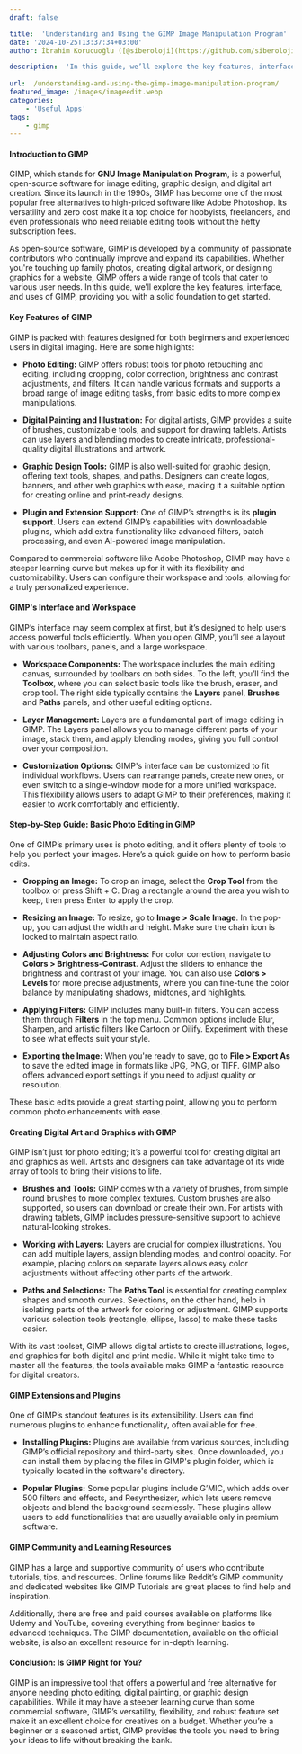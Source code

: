 ```yaml
---
draft: false

title:  'Understanding and Using the GIMP Image Manipulation Program'
date: '2024-10-25T13:37:34+03:00'
author: İbrahim Korucuoğlu ([@siberoloji](https://github.com/siberoloji))

description:  'In this guide, we’ll explore the key features, interface, and uses of GIMP, providing you with a solid foundation to get started.' 
 
url:  /understanding-and-using-the-gimp-image-manipulation-program/
featured_image: /images/imageedit.webp
categories:
    - 'Useful Apps'
tags:
    - gimp
---
```


#### Introduction to GIMP



GIMP, which stands for **GNU Image Manipulation Program**, is a powerful, open-source software for image editing, graphic design, and digital art creation. Since its launch in the 1990s, GIMP has become one of the most popular free alternatives to high-priced software like Adobe Photoshop. Its versatility and zero cost make it a top choice for hobbyists, freelancers, and even professionals who need reliable editing tools without the hefty subscription fees.



As open-source software, GIMP is developed by a community of passionate contributors who continually improve and expand its capabilities. Whether you're touching up family photos, creating digital artwork, or designing graphics for a website, GIMP offers a wide range of tools that cater to various user needs. In this guide, we’ll explore the key features, interface, and uses of GIMP, providing you with a solid foundation to get started.




#### Key Features of GIMP



GIMP is packed with features designed for both beginners and experienced users in digital imaging. Here are some highlights:


* **Photo Editing:** GIMP offers robust tools for photo retouching and editing, including cropping, color correction, brightness and contrast adjustments, and filters. It can handle various formats and supports a broad range of image editing tasks, from basic edits to more complex manipulations.

* **Digital Painting and Illustration:** For digital artists, GIMP provides a suite of brushes, customizable tools, and support for drawing tablets. Artists can use layers and blending modes to create intricate, professional-quality digital illustrations and artwork.

* **Graphic Design Tools:** GIMP is also well-suited for graphic design, offering text tools, shapes, and paths. Designers can create logos, banners, and other web graphics with ease, making it a suitable option for creating online and print-ready designs.

* **Plugin and Extension Support:** One of GIMP’s strengths is its **plugin support**. Users can extend GIMP’s capabilities with downloadable plugins, which add extra functionality like advanced filters, batch processing, and even AI-powered image manipulation.




Compared to commercial software like Adobe Photoshop, GIMP may have a steeper learning curve but makes up for it with its flexibility and customizability. Users can configure their workspace and tools, allowing for a truly personalized experience.




#### GIMP's Interface and Workspace



GIMP’s interface may seem complex at first, but it’s designed to help users access powerful tools efficiently. When you open GIMP, you’ll see a layout with various toolbars, panels, and a large workspace.


* **Workspace Components:** The workspace includes the main editing canvas, surrounded by toolbars on both sides. To the left, you’ll find the **Toolbox**, where you can select basic tools like the brush, eraser, and crop tool. The right side typically contains the **Layers** panel, **Brushes** and **Paths** panels, and other useful editing options.

* **Layer Management:** Layers are a fundamental part of image editing in GIMP. The Layers panel allows you to manage different parts of your image, stack them, and apply blending modes, giving you full control over your composition.

* **Customization Options:** GIMP's interface can be customized to fit individual workflows. Users can rearrange panels, create new ones, or even switch to a single-window mode for a more unified workspace. This flexibility allows users to adapt GIMP to their preferences, making it easier to work comfortably and efficiently.





#### Step-by-Step Guide: Basic Photo Editing in GIMP



One of GIMP’s primary uses is photo editing, and it offers plenty of tools to help you perfect your images. Here’s a quick guide on how to perform basic edits.


* **Cropping an Image:** To crop an image, select the **Crop Tool** from the toolbox or press Shift + C. Drag a rectangle around the area you wish to keep, then press Enter to apply the crop.

* **Resizing an Image:** To resize, go to **Image &gt; Scale Image**. In the pop-up, you can adjust the width and height. Make sure the chain icon is locked to maintain aspect ratio.

* **Adjusting Colors and Brightness:** For color correction, navigate to **Colors &gt; Brightness-Contrast**. Adjust the sliders to enhance the brightness and contrast of your image. You can also use **Colors &gt; Levels** for more precise adjustments, where you can fine-tune the color balance by manipulating shadows, midtones, and highlights.

* **Applying Filters:** GIMP includes many built-in filters. You can access them through **Filters** in the top menu. Common options include Blur, Sharpen, and artistic filters like Cartoon or Oilify. Experiment with these to see what effects suit your style.

* **Exporting the Image:** When you're ready to save, go to **File &gt; Export As** to save the edited image in formats like JPG, PNG, or TIFF. GIMP also offers advanced export settings if you need to adjust quality or resolution.




These basic edits provide a great starting point, allowing you to perform common photo enhancements with ease.




#### Creating Digital Art and Graphics with GIMP



GIMP isn’t just for photo editing; it’s a powerful tool for creating digital art and graphics as well. Artists and designers can take advantage of its wide array of tools to bring their visions to life.


* **Brushes and Tools:** GIMP comes with a variety of brushes, from simple round brushes to more complex textures. Custom brushes are also supported, so users can download or create their own. For artists with drawing tablets, GIMP includes pressure-sensitive support to achieve natural-looking strokes.

* **Working with Layers:** Layers are crucial for complex illustrations. You can add multiple layers, assign blending modes, and control opacity. For example, placing colors on separate layers allows easy color adjustments without affecting other parts of the artwork.

* **Paths and Selections:** The **Paths Tool** is essential for creating complex shapes and smooth curves. Selections, on the other hand, help in isolating parts of the artwork for coloring or adjustment. GIMP supports various selection tools (rectangle, ellipse, lasso) to make these tasks easier.




With its vast toolset, GIMP allows digital artists to create illustrations, logos, and graphics for both digital and print media. While it might take time to master all the features, the tools available make GIMP a fantastic resource for digital creators.




#### GIMP Extensions and Plugins



One of GIMP’s standout features is its extensibility. Users can find numerous plugins to enhance functionality, often available for free.


* **Installing Plugins:** Plugins are available from various sources, including GIMP’s official repository and third-party sites. Once downloaded, you can install them by placing the files in GIMP's plugin folder, which is typically located in the software's directory.

* **Popular Plugins:** Some popular plugins include G’MIC, which adds over 500 filters and effects, and Resynthesizer, which lets users remove objects and blend the background seamlessly. These plugins allow users to add functionalities that are usually available only in premium software.





#### GIMP Community and Learning Resources



GIMP has a large and supportive community of users who contribute tutorials, tips, and resources. Online forums like Reddit’s GIMP community and dedicated websites like GIMP Tutorials are great places to find help and inspiration.



Additionally, there are free and paid courses available on platforms like Udemy and YouTube, covering everything from beginner basics to advanced techniques. The GIMP documentation, available on the official website, is also an excellent resource for in-depth learning.




#### Conclusion: Is GIMP Right for You?



GIMP is an impressive tool that offers a powerful and free alternative for anyone needing photo editing, digital painting, or graphic design capabilities. While it may have a steeper learning curve than some commercial software, GIMP’s versatility, flexibility, and robust feature set make it an excellent choice for creatives on a budget. Whether you’re a beginner or a seasoned artist, GIMP provides the tools you need to bring your ideas to life without breaking the bank.
